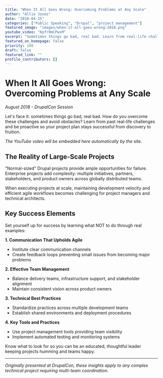 ```yaml
---
title: "When It All Goes Wrong: Overcoming Problems at Any Scale"
author: "Allie Jones"
date: "2018-04-15"
categories: ["Public Speaking", "Drupal", "project management"]
featured_image: "images/when-it-all-goes-wrong-2018.png"
youtube_video: "Kpfr0mCPwxM"
excerpt: "Sometimes things go bad, real bad. Learn from real-life challenges and how to be proactive so that your project plan stays successful from discovery to fruition and your project team stays happy and motivated."
featured_on_homepage: false
priority: 100
draft: false
featured_link: ""
profile_contributors: []
---
```


# When It All Goes Wrong: Overcoming Problems at Any Scale

*August 2018 - DrupalCon Session*

Let's face it: sometimes things go bad, real bad. How do you overcome these challenges and avoid obstacles? Learn from past real-life challenges and be proactive so your project plan stays successful from discovery to fruition.

*The YouTube video will be embedded here automatically by the site.*

## The Reality of Large-Scale Projects

"Normal-sized" Drupal projects provide ample opportunities for failure. Enterprise projects add complexity: multiple initiatives, partners, stakeholders, and product owners across globally distributed teams.

When executing projects at scale, maintaining development velocity and efficient agile workflows becomes challenging for project managers and technical architects.

## Key Success Elements

Set yourself up for success by learning what NOT to do through real examples:

**1. Communication That Upholds Agile**
- Institute clear communication channels
- Create feedback loops preventing small issues from becoming major problems

**2. Effective Team Management** 
- Balance delivery teams, infrastructure support, and stakeholder alignment
- Maintain consistent vision across product owners

**3. Technical Best Practices**
- Standardize practices across multiple development teams
- Establish shared environments and deployment procedures

**4. Key Tools and Practices**
- Use project management tools providing team visibility
- Implement automated testing and monitoring systems

Know what to look for so you can be an educated, thoughtful leader keeping projects humming and teams happy.

---

*Originally presented at DrupalCon, these insights apply to any complex technical project requiring multi-team coordination.*